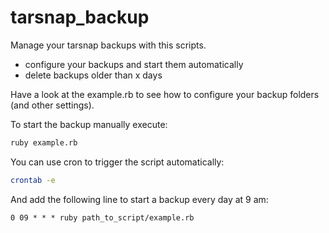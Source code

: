 tarsnap_backup
==============

Manage your tarsnap backups with this scripts.
- configure your backups and start them automatically
- delete backups older than x days

Have a look at the example.rb to see how to configure your backup folders (and other settings).

To start the backup manually execute:
```bash
ruby example.rb
```

You can use cron to trigger the script automatically:
```bash
crontab -e
```

And add the following line to start a backup every day at 9 am:
```
0 09 * * * ruby path_to_script/example.rb
```
